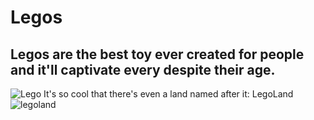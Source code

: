 # Legos
## Legos are the best toy ever created for people and it'll captivate every despite their age.
![Lego](https://www.bricks4kidz.com/georgia-atlanta-decatur/wp-content/uploads/sites/110/2018/09/Lego-birthday-party-for-kids-1000x675.jpg)
It's so cool that there's even a land named after it: LegoLand
![legoland](https://drupal8-prod.visitcalifornia.com/sites/drupal8-prod.visitcalifornia.com/files/styles/fluid_1200/public/2021-04/VC-LEGOLAND-reopen-SUPPLIED-1280x640.jpg?itok=54DLooja.jpg)
